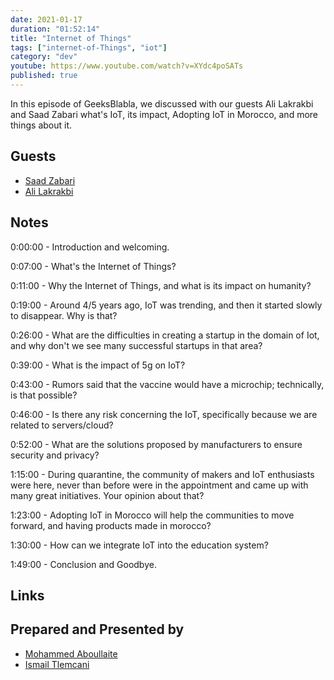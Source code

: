 ```yaml
---
date: 2021-01-17
duration: "01:52:14"
title: "Internet of Things"
tags: ["internet-of-Things", "iot"]
category: "dev"
youtube: https://www.youtube.com/watch?v=XYdc4poSATs
published: true
---
```


In this episode of GeeksBlabla, we discussed with our guests Ali Lakrakbi and Saad Zabari what's IoT, its impact, Adopting IoT in Morocco, and more things about it.

## Guests

- [Saad Zabari](https://www.facebook.com/zabari.saad)
- [Ali Lakrakbi](https://www.facebook.com/alilakrakbi)

## Notes

0:00:00 - Introduction and welcoming.

0:07:00 - What's the Internet of Things?

0:11:00 - Why the Internet of Things, and what is its impact on humanity?

0:19:00 - Around 4/5 years ago, IoT was trending, and then it started slowly to disappear. Why is that?

0:26:00 - What are the difficulties in creating a startup in the domain of Iot, and why don't we see many successful startups in that area?

0:39:00 - What is the impact of 5g on IoT?

0:43:00 - Rumors said that the vaccine would have a microchip; technically, is that possible?

0:46:00 - Is there any risk concerning the IoT, specifically because we are related to servers/cloud?

0:52:00 - What are the solutions proposed by manufacturers to ensure security and privacy?

1:15:00 - During quarantine, the community of makers and IoT enthusiasts were here, never than before were in the appointment and came up with many great initiatives. Your opinion about that?

1:23:00 - Adopting IoT in Morocco will help the communities to move forward, and having products made in morocco?

1:30:00 - How can we integrate IoT into the education system?

1:49:00 - Conclusion and Goodbye.

## Links

## Prepared and Presented by

- [Mohammed Aboullaite](https://twitter.com/laytoun)
- [Ismail Tlemcani](https://www.linkedin.com/in/ismailtlemcani)
